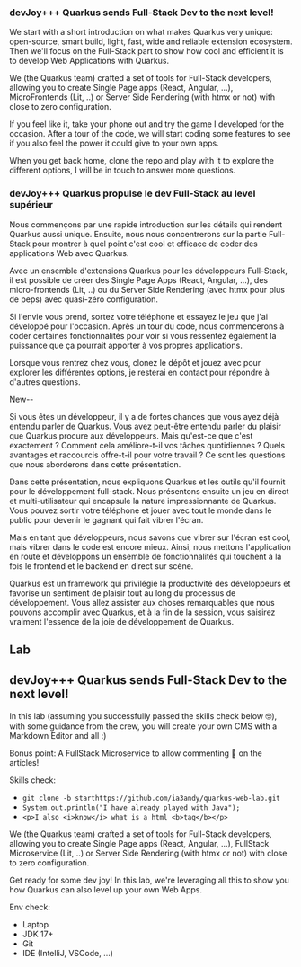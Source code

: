 
### devJoy+++ Quarkus sends Full-Stack Dev to the next level!



We start with a short introduction on what makes Quarkus very unique: open-source, smart build,  light, fast, wide and reliable extension ecosystem. Then we'll focus on the Full-Stack part to show how cool and efficient it is to develop Web Applications with Quarkus.

We (the Quarkus team) crafted a set of tools for Full-Stack developers, allowing you to create Single Page apps (React, Angular, ...), MicroFrontends (Lit, ..) or Server Side Rendering (with htmx or not) with close to zero configuration.

If you feel like it, take your phone out and try the game I developed for the occasion. After a tour of the code, we will start coding some features to see if you also feel the power it could give to your own apps. 

When you get back home, clone the repo and play with it to explore the different options, I will be in touch to answer more questions.

### devJoy+++ Quarkus propulse le dev Full-Stack au level supérieur

Nous commençons par une rapide introduction sur les détails qui rendent Quarkus aussi unique. Ensuite, nous nous concentrerons sur la partie Full-Stack pour montrer à quel point c'est cool et efficace de coder des applications Web avec Quarkus.

Avec un ensemble d'extensions Quarkus pour les développeurs Full-Stack, il est possible de créer des Single Page Apps (React, Angular, ...), des micro-frontends (Lit, ..) ou du Server Side Rendering (avec htmx pour plus de peps) avec quasi-zéro configuration.

Si l'envie vous prend, sortez votre téléphone et essayez le jeu que j'ai développé pour l'occasion. Après un tour du code, nous commencerons à coder certaines fonctionnalités pour voir si vous ressentez également la puissance que ça pourrait apporter à vos propres applications.

Lorsque vous rentrez chez vous, clonez le dépôt et jouez avec pour explorer les différentes options, je resterai en contact pour répondre à d'autres questions.

New--

  
Si vous êtes un développeur, il y a de fortes chances que vous ayez déjà entendu parler de Quarkus. Vous avez peut-être entendu parler du plaisir que Quarkus procure aux développeurs. Mais qu'est-ce que c'est exactement ? Comment cela améliore-t-il vos tâches quotidiennes ? Quels avantages et raccourcis offre-t-il pour votre travail ? Ce sont les questions que nous aborderons dans cette présentation.

Dans cette présentation, nous expliquons Quarkus et les outils qu'il fournit pour le développement full-stack. Nous présentons ensuite un jeu en direct et multi-utilisateur qui encapsule la nature impressionnante de Quarkus. Vous pouvez sortir votre téléphone et jouer avec tout le monde dans le public pour devenir le gagnant qui fait vibrer l'écran.

Mais en tant que développeurs, nous savons que vibrer sur l'écran est cool, mais vibrer dans le code est encore mieux. Ainsi, nous mettons l'application en route et développons un ensemble de fonctionnalités qui touchent à la fois le frontend et le backend en direct sur scène.

Quarkus est un framework qui privilégie la productivité des développeurs et favorise un sentiment de plaisir tout au long du processus de développement. Vous allez assister aux choses remarquables que nous pouvons accomplir avec Quarkus, et à la fin de la session, vous saisirez vraiment l'essence de la joie de développement de Quarkus.

## Lab

## devJoy+++ Quarkus sends Full-Stack Dev to the next level!

  

In this lab (assuming you successfully passed the skills check below 🤓), with some guidance from the crew, you will create your own CMS with a Markdown Editor and all :)

Bonus point: A FullStack Microservice to allow commenting 💬 on the articles!

Skills check:

- `git clone -b starthttps://github.com/ia3andy/quarkus-web-lab.git`
- `System.out.println("I have already played with Java");`
- `<p>I also <i>know</i> what is a html <b>tag</b></p>`

We (the Quarkus team) crafted a set of tools for Full-Stack developers, allowing you to create Single Page apps (React, Angular, ...), FullStack Microservice (Lit, ..) or Server Side Rendering (with htmx or not) with close to zero configuration.
  
Get ready for some dev joy! In this lab, we're leveraging all this to show you how Quarkus can also level up your own Web Apps. 

  

Env check:
- Laptop
- JDK 17+
- Git
- IDE (IntelliJ, VSCode, …)